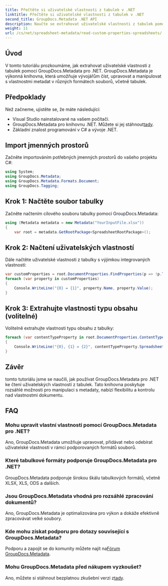 ```yaml
---
title: Přečtěte si uživatelské vlastnosti z tabulek v .NET
linktitle: Přečtěte si uživatelské vlastnosti z tabulek v .NET
second_title: GroupDocs.Metadata .NET API
description: Naučte se extrahovat uživatelské vlastnosti z tabulek pomocí GroupDocs.Metadata for .NET. Vylepšete manipulaci s metadaty ve svých aplikacích .NET.
weight: 11
url: /cs/net/spreadsheet-metadata/read-custom-properties-spreadsheets/
---
```

## Úvod
V tomto tutoriálu prozkoumáme, jak extrahovat uživatelské vlastnosti z tabulek pomocí GroupDocs.Metadata pro .NET. GroupDocs.Metadata je výkonná knihovna, která umožňuje vývojářům číst, upravovat a manipulovat s vlastnostmi metadat v různých formátech souborů, včetně tabulek.
## Předpoklady
Než začneme, ujistěte se, že máte následující:
- Visual Studio nainstalované na vašem počítači.
-  GroupDocs.Metadata pro knihovnu .NET. Můžete si jej stáhnout[tady](https://releases.groupdocs.com/metadata/net/).
- Základní znalost programování v C# a vývoje .NET.

## Import jmenných prostorů
Začněte importováním potřebných jmenných prostorů do vašeho projektu C#:
```csharp
using System;
using GroupDocs.Metadata;
using GroupDocs.Metadata.Formats.Document;
using GroupDocs.Tagging;
```
## Krok 1: Načtěte soubor tabulky
Začněte načtením cílového souboru tabulky pomocí GroupDocs.Metadata:
```csharp
using (Metadata metadata = new Metadata("YourInputFile.xlsx"))
{
    var root = metadata.GetRootPackage<SpreadsheetRootPackage>();
```
## Krok 2: Načtení uživatelských vlastností
Dále načtěte uživatelské vlastnosti z tabulky s výjimkou integrovaných vlastností:
```csharp
var customProperties = root.DocumentProperties.FindProperties(p => !p.Tags.Contains(Tags.Document.BuiltIn));
foreach (var property in customProperties)
{
    Console.WriteLine("{0} = {1}", property.Name, property.Value);
}
```
## Krok 3: Extrahujte vlastnosti typu obsahu (volitelné)
Volitelně extrahujte vlastnosti typu obsahu z tabulky:
```csharp
foreach (var contentTypeProperty in root.DocumentProperties.ContentTypeProperties.ToList())
{
    Console.WriteLine("{0}, {1} = {2}", contentTypeProperty.SpreadsheetPropertyType, contentTypeProperty.Name, contentTypeProperty.SpreadsheetPropertyValue);
}
```

## Závěr
tomto tutoriálu jsme se naučili, jak používat GroupDocs.Metadata pro .NET ke čtení uživatelských vlastností z tabulek. Tato knihovna poskytuje rozsáhlé možnosti pro manipulaci s metadaty, nabízí flexibilitu a kontrolu nad vlastnostmi dokumentu.

## FAQ
### Mohu upravit vlastní vlastnosti pomocí GroupDocs.Metadata pro .NET?
Ano, GroupDocs.Metadata umožňuje upravovat, přidávat nebo odebírat uživatelské vlastnosti v rámci podporovaných formátů souborů.
### Které tabulkové formáty podporuje GroupDocs.Metadata pro .NET?
GroupDocs.Metadata podporuje širokou škálu tabulkových formátů, včetně XLSX, XLS, ODS a dalších.
### Jsou GroupDocs.Metadata vhodná pro rozsáhlé zpracování dokumentů?
Ano, GroupDocs.Metadata je optimalizována pro výkon a dokáže efektivně zpracovávat velké soubory.
### Kde mohu získat podporu pro dotazy související s GroupDocs.Metadata?
 Podporu a zapojit se do komunity můžete najít na[Fórum GroupDocs.Metadata](https://forum.groupdocs.com/c/metadata/14).
### Mohu GroupDocs.Metadata před nákupem vyzkoušet?
 Ano, můžete si stáhnout bezplatnou zkušební verzi z[tady](https://releases.groupdocs.com/).